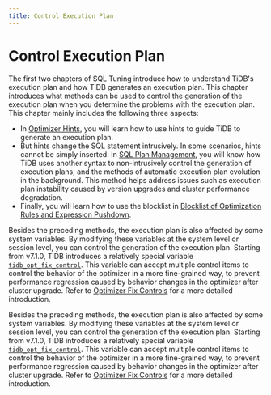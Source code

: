 ```yaml
---
title: Control Execution Plan
---
```


# Control Execution Plan

The first two chapters of SQL Tuning introduce how to understand TiDB's execution plan and how TiDB generates an execution plan. This chapter introduces what methods can be used to control the generation of the execution plan when you determine the problems with the execution plan. This chapter mainly includes the following three aspects:

- In [Optimizer Hints](/optimizer-hints.md), you will learn how to use hints to guide TiDB to generate an execution plan.
- But hints change the SQL statement intrusively. In some scenarios, hints cannot be simply inserted. In [SQL Plan Management](/sql-plan-management.md), you will know how TiDB uses another syntax to non-intrusively control the generation of execution plans, and the methods of automatic execution plan evolution in the background. This method helps address issues such as execution plan instability caused by version upgrades and cluster performance degradation.
- Finally, you will learn how to use the blocklist in [Blocklist of Optimization Rules and Expression Pushdown](/blocklist-control-plan.md).

<CustomContent platform="tidb">

Besides the preceding methods, the execution plan is also affected by some system variables. By modifying these variables at the system level or session level, you can control the generation of the execution plan. Starting from v7.1.0, TiDB introduces a relatively special variable [`tidb_opt_fix_control`](/system-variables.md#tidb_opt_fix_control-new-in-v657-and-v710). This variable can accept multiple control items to control the behavior of the optimizer in a more fine-grained way, to prevent performance regression caused by behavior changes in the optimizer after cluster upgrade. Refer to [Optimizer Fix Controls](/optimizer-fix-controls.md) for a more detailed introduction.

</CustomContent>

<CustomContent platform="tidb-cloud">

Besides the preceding methods, the execution plan is also affected by some system variables. By modifying these variables at the system level or session level, you can control the generation of the execution plan. Starting from v7.1.0, TiDB introduces a relatively special variable [`tidb_opt_fix_control`](/system-variables.md#tidb_opt_fix_control-new-in-v657-and-v710). This variable can accept multiple control items to control the behavior of the optimizer in a more fine-grained way, to prevent performance regression caused by behavior changes in the optimizer after cluster upgrade. Refer to [Optimizer Fix Controls](https://docs.pingcap.com/tidb/v7.1/optimizer-fix-controls) for a more detailed introduction.

</CustomContent>
